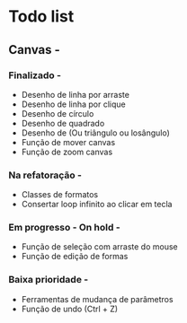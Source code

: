 # Todo list

## Canvas -

### Finalizado -
- Desenho de linha por arraste
- Desenho de linha por clique
- Desenho de círculo
- Desenho de quadrado
- Desenho de (Ou triângulo ou losângulo)
- Função de mover canvas
- Função de zoom canvas

### Na refatoração -
- Classes de formatos
- Consertar loop infinito ao clicar em tecla

### Em progresso - On hold -
- Função de seleção com arraste do mouse
- Função de edição de formas


### Baixa prioridade -
- Ferramentas de mudança de parâmetros
- Função de undo (Ctrl + Z)